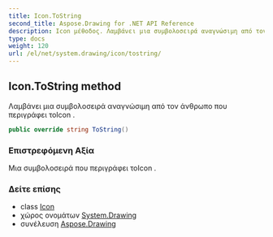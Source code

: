 ```yaml
---
title: Icon.ToString
second_title: Aspose.Drawing for .NET API Reference
description: Icon μέθοδος. Λαμβάνει μια συμβολοσειρά αναγνώσιμη από τον άνθρωπο που περιγράφει τοIcon .
type: docs
weight: 120
url: /el/net/system.drawing/icon/tostring/
---
```

## Icon.ToString method

Λαμβάνει μια συμβολοσειρά αναγνώσιμη από τον άνθρωπο που περιγράφει τοIcon .

```csharp
public override string ToString()
```

### Επιστρεφόμενη Αξία

Μια συμβολοσειρά που περιγράφει τοIcon .

### Δείτε επίσης

* class [Icon](../)
* χώρος ονομάτων [System.Drawing](../../icon/)
* συνέλευση [Aspose.Drawing](../../../)


